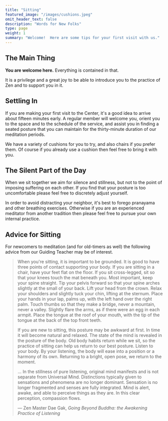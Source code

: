 ```yaml
---
title: "Sitting"
featured_image: "/images/cushions.jpeg"
omit_header_text: false
description: "Words for New Folks"
type: page
weight: 1
summary: "Welcome!  Here are some tips for your first visit with us."
---
```


## The Main Thing

__You are welcome here.__  Everything is contained in that.

It is a privilege and a great joy to be able to introduce you to the practice of Zen and to support you in it.

## Settling In
      
If you are making your first visit to the Center, it's a good idea to arrive about fifteen minutes early.  A regular member will welcome you, orient you to the space and to the schedule of the service, and assist you in finding a seated posture that you can maintain for the thirty-minute duration of our meditation periods.

We have a variety of cushions for you to try, and also chairs if you prefer them.  Of course if you already use a cushion then feel free to bring it with you.

## The Silent Part of the Day

When we sit together we aim for silence and stillness, but not to the point of imposing suffering on each other.  If you find that your posture is too uncomfortable please feel free to discretely adjust yourself.

In order to avoid distracting your neighbor, it's best to forego pranayama and other breathing exercises.  Otherwise if you are an experienced meditator from another tradition then please feel free to pursue your own internal practice.

## Advice for Sitting

For newcomers to meditation (and for old-timers as well) the following advice from our Guiding Teacher may be of interest.

<blockquote>
When you're sitting,  it is important to be grounded.  It is good to have three points of contact supporting your body.  If you are sitting in a chair, have your feet flat on the floor.  If you sit cross-legged,  sit so that your knees touch the mat beneath you.  Most important, keep your spine straight.  Tip your pelvis forward so that your spine arches slightly at the small of your back.  Lift your head from the crown.  Relax your shoulders and slightly tuck your chin, lifting at the sternum.  Place your hands in your lap, palms up,  with the left hand over the right palm.  Touch thumbs so that they make a bridge, never a mountain, never a valley.  Slightly flare the arms,  as if there were an egg in each armpit.  Place the tongue at the roof of your mouth, with the tip of the tongue at the back of the top front teeth.

If you are new to sitting, this posture may be awkward at first.  In time it will become natural and relaxed.  The state of the mind is revealed in the posture of the body.  Old body habits return while we sit, so the practice of sitting can help us return to our best posture.  Listen to your body.  By your listening, the body will ease into a position or a harmony of its own.  Returning to a bright, open pose, we return to the moment.
        
&hellip; In the stillness of pure listening, original mind manifests and is not separate from Universal Mind.  Distinctions typically given to sensations and phenomena are no longer dominant.  Sensation is no longer fragmented and senses are fully integrated.  Mind is alert, awake, and able to perceive things as they are.  In this clear perception, compassion flows.
          
&mdash; Zen Master Dae Gak, _Going Beyond Buddha:  the Awakening Practice of Listening_
</blockquote>